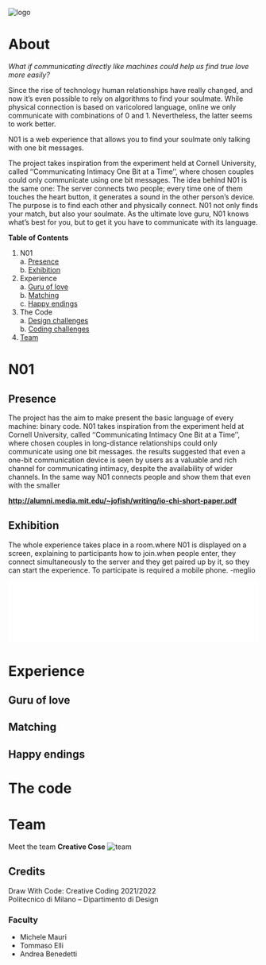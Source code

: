 ![logo](images)

# About
_What if communicating directly like machines could help us find true love more easily?_

Since the rise of technology human relationships have really changed, and now it’s even possible to rely on algorithms to find  your soulmate. While physical connection is based on varicolored language, online we only communicate with combinations of 0 and 1. Nevertheless, the latter seems to work better.

N01 is a web experience that allows you to find your soulmate only talking with one bit messages.

The project takes inspiration from the experiment held at Cornell University, called ‘‘Communicating Intimacy One Bit at a Time’’, where chosen couples could only communicate using one bit messages. The idea behind N01 is the same one: The server connects two people; every time one of them touches the heart button, it generates a sound in the other person’s device. The purpose is to find each other and physically connect. N01 not only finds your match, but also your soulmate. As the ultimate love guru, N01 knows what’s best for you, but to get it you have to communicate with its language. 

**Table of Contents**

1. N01<br>
   a. [Presence](#presence)<br>
   b. [Exhibition](#exhibition)<br>
2. Experience<br>
   a. [Guru of love](#guru-of-love)<br>
   b. [Matching](#matchings)<br>
   c. [Happy endings](#happy-endings)<br>
3. The Code<br>
   a. [Design challenges](#design-challenges)<br>
   b. [Coding challenges](#coding-challenges)<br>
4. [Team](#team)<br>

# N01

## Presence

The project has the aim to make present the basic language of every machine: binary code. N01 takes inspiration from the experiment held at Cornell University, called ‘‘Communicating Intimacy One Bit at a Time’’, where chosen couples in long-distance relationships could only communicate using one bit messages. the results suggested  that even a one-bit communication device is seen by users as a valuable and rich channel for communicating intimacy, despite the availability of wider channels.
In the same way N01 connects people and show them that even with the smaller 

**http://alumni.media.mit.edu/~jofish/writing/io-chi-short-paper.pdf**

## Exhibition

The whole experience takes place in a room.where N01 is displayed on a screen, explaining to participants how to join.when people enter, they connect simultaneously to the server and they get paired up by it, so they can start the experience. To participate is required a mobile phone. -meglio


![structure](README.img/structure.png)

# Experience

## Guru of love
## Matching
## Happy endings

# The code

##

# Team

Meet the team **Creative Cose**
![team](images/team.png)

## Credits

Draw With Code: Creative Coding 2021/2022 <br>
Politecnico di Milano – Dipartimento di Design

### Faculty

- Michele Mauri
- Tommaso Elli
- Andrea Benedetti


